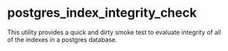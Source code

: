 postgres_index_integrity_check
==============================

This utility provides a quick and dirty smoke test to evaluate integrity of all of the indexes in a postgres database.
